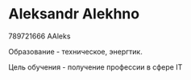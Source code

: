 # Aleksandr Alekhno
789721666 AAleks

Образование - техническое, энергтик. 

Цель обучения - получение профессии в сфере IT
